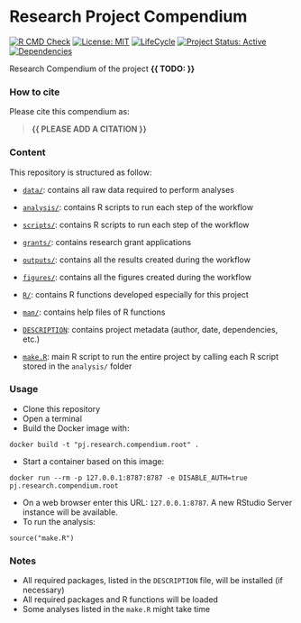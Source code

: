 <!-- README.md is generated from README.Rmd. Please edit that file -->

# Research Project Compendium

<!-- badges: start -->

[![R CMD
Check](https://github.com/brainworkup/pj.research.compendium.root/actions/workflows/R-CMD-check.yaml/badge.svg)](https://github.com/brainworkup/pj.research.compendium.root/actions/workflows/R-CMD-check.yaml)
[![License:
MIT](https://img.shields.io/badge/License-MIT-yellow.svg)](https://choosealicense.com/licenses/mit/)
[![LifeCycle](https://img.shields.io/badge/lifecycle-experimental-orange)](https://lifecycle.r-lib.org/articles/stages.html#experimental)
[![Project Status:
Active](https://www.repostatus.org/badges/latest/active.svg)](https://www.repostatus.org/#active)
[![Dependencies](https://img.shields.io/badge/dependencies-14/80-red?style=flat)](#)

<!-- badges: end -->

Research Compendium of the project **{{ TODO: }}**

### How to cite

Please cite this compendium as:

> **{{ PLEASE ADD A CITATION }}**

### Content

This repository is structured as follow:

- [`data/`](https://github.com/brainworkup/pj.research.compendium.root/tree/master/data):
  contains all raw data required to perform analyses

- [`analysis/`](https://github.com/brainworkup/pj.research.compendium.root/tree/master/analysis/):
  contains R scripts to run each step of the workflow

- [`scripts/`](https://github.com/brainworkup/pj.research.compendium.root/tree/master/scripts/):
  contains R scripts to run each step of the workflow

- [`grants/`](https://github.com/brainworkup/pj.research.compendium.root/tree/master/grants/):
  contains research grant applications

- [`outputs/`](https://github.com/brainworkup/pj.research.compendium.root/tree/master/outputs):
  contains all the results created during the workflow

- [`figures/`](https://github.com/brainworkup/pj.research.compendium.root/tree/master/figures):
  contains all the figures created during the workflow

- [`R/`](https://github.com/brainworkup/pj.research.compendium.root/tree/master/R):
  contains R functions developed especially for this project

- [`man/`](https://github.com/brainworkup/pj.research.compendium.root/tree/master/man):
  contains help files of R functions

- [`DESCRIPTION`](https://github.com/brainworkup/pj.research.compendium.root/tree/master/DESCRIPTION):
  contains project metadata (author, date, dependencies, etc.)

- [`make.R`](https://github.com/brainworkup/pj.research.compendium.root/tree/master/make.R):
  main R script to run the entire project by calling each R script stored in the
  `analysis/` folder

### Usage

- Clone this repository
- Open a terminal
- Build the Docker image with:

<!-- -->

    docker build -t "pj.research.compendium.root" .

- Start a container based on this image:

<!-- -->

    docker run --rm -p 127.0.0.1:8787:8787 -e DISABLE_AUTH=true pj.research.compendium.root

- On a web browser enter this URL: `127.0.0.1:8787`. A new RStudio Server
  instance will be available.
- To run the analysis:

<!-- -->

    source("make.R")

### Notes

- All required packages, listed in the `DESCRIPTION` file, will be installed (if
  necessary)
- All required packages and R functions will be loaded
- Some analyses listed in the `make.R` might take time
